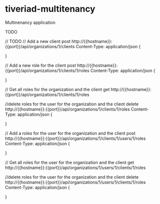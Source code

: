 # tiveriad-multitenancy
Multinenancy application



TODO


// TODO
// Add a new client
post http://{{hostname}}:{{port}}/api/organizations/1/clients
Content-Type: application/json
{

}

// Add a new role for the client
post http://{{hostname}}:{{port}}/api/organizations/1/clients/1/roles
Content-Type: application/json
{

}

// Get all roles for the organization and the client
get http://{{hostname}}:{{port}}/api/organizations/1/clients/1/roles

//delete roles for the user for the organization and the client
delete http://{{hostname}}:{{port}}/api/organizations/1/clients/1/roles
Content-Type: application/json
{

}


// Add a roles for the user for the organization and the client
post http://{{hostname}}:{{port}}/api/organizations/1/clients/1/users/1/roles
Content-Type: application/json
{

}

// Get all roles for the user for the organization and the client
get http://{{hostname}}:{{port}}/api/organizations/1/users/1/clients/1/roles



//delete roles for the user for the organization and the client
delete http://{{hostname}}:{{port}}/api/organizations/1/users/1/clients/1/roles
Content-Type: application/json
{

}

